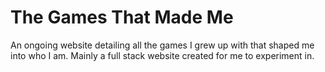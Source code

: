 # The Games That Made Me
An ongoing website detailing all the games I grew up with that shaped me into who I am. Mainly a full stack website created for me to experiment in.
